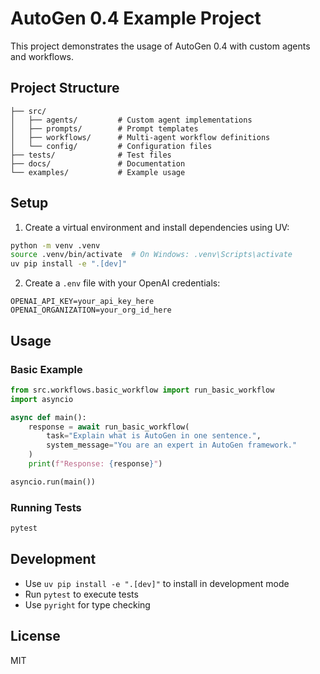 # AutoGen 0.4 Example Project

This project demonstrates the usage of AutoGen 0.4 with custom agents and workflows.

## Project Structure

```
├── src/
│   ├── agents/         # Custom agent implementations
│   ├── prompts/        # Prompt templates
│   ├── workflows/      # Multi-agent workflow definitions
│   └── config/         # Configuration files
├── tests/              # Test files
├── docs/               # Documentation
└── examples/           # Example usage
```

## Setup

1. Create a virtual environment and install dependencies using UV:

```bash
python -m venv .venv
source .venv/bin/activate  # On Windows: .venv\Scripts\activate
uv pip install -e ".[dev]"
```

2. Create a `.env` file with your OpenAI credentials:

```env
OPENAI_API_KEY=your_api_key_here
OPENAI_ORGANIZATION=your_org_id_here
```

## Usage

### Basic Example

```python
from src.workflows.basic_workflow import run_basic_workflow
import asyncio

async def main():
    response = await run_basic_workflow(
        task="Explain what is AutoGen in one sentence.",
        system_message="You are an expert in AutoGen framework."
    )
    print(f"Response: {response}")

asyncio.run(main())
```

### Running Tests

```bash
pytest
```

## Development

- Use `uv pip install -e ".[dev]"` to install in development mode
- Run `pytest` to execute tests
- Use `pyright` for type checking

## License

MIT

